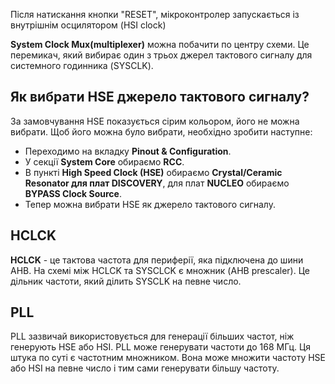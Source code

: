 Після натискання кнопки "RESET", мікроконтролер запускається із внутрішнім осцилятором (HSI clock) 

**System Clock Mux(multiplexer)** можна побачити по центру схеми. Це перемикач, який вибирає один з трьох джерел тактового сигналу для системного годинника (SYSCLK).

## Як вибрати HSE джерело тактового сигналу?
За замовчування HSE показується сірим кольором, його не можна вибрати. Щоб його можна було вибрати, необхідно зробити наступне:  
- Переходимо на вкладку **Pinout & Configuration**.
- У секції **System Core** обираємо **RCC**.
- В пункті **High Speed Clock (HSE)** обираємо **Crystal/Ceramic Resonator для плат DISCOVERY**, для плат **NUCLEO** обираємо **BYPASS Clock Source**.
- Тепер можна вибрати HSE як джерело тактового сигналу.  

## HCLCK
**HCLCK** - це тактова частота для периферії, яка підключена до шини AHB. На схемі між HCLCK та SYSCLCK є множник (AHB prescaler). Це дільник частоти, який ділить SYSCLK на певне число.

## PLL
PLL зазвичай використовується для генерації більших частот, ніж генерують HSE або HSI. PLL може генерувати частоти до 168 МГц. Ця штука по суті є частотним множником. Вона може множити частоту HSE або HSI на певне число і тим сами генерувати більшу частоту.
